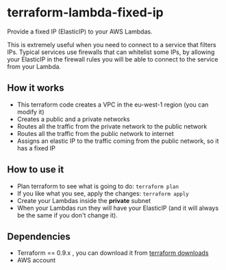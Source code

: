 # terraform-lambda-fixed-ip
Provide a fixed IP (ElasticIP) to your AWS Lambdas.

This is extremely useful when you need to connect to a service that filters IPs. Typical services use firewalls that can whitelist some IPs, by allowing your ElasticIP in the firewall rules you will be able to connect to the service from your Lambda.


## How it works
 - This terraform code creates a VPC in the eu-west-1 region (you can modify it)
 - Creates a public and a private networks
 - Routes all the traffic from the private network to the public network
 - Routes all the traffic from the public network to internet
 - Assigns an elastic IP to the traffic coming from the public network, so it has a fixed IP
 
 
 ## How to use it
  - Plan terraform to see what is going to do: `terraform plan`
  - If you like what you see, apply the changes: `terraform apply`
  - Create your Lambdas inside the <b>private</b> subnet
  - When your Lambdas run they will have your ElasticIP (and it will always be the same if you don't change it).
 
 
  ## Dependencies
   - Terraform == 0.9.x , you can download it from [terraform downloads](https://www.terraform.io/downloads.html)
   - AWS account
